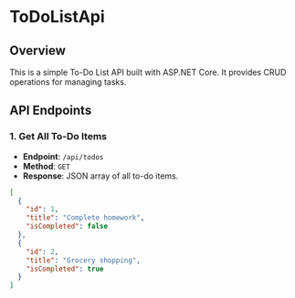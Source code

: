 # ToDoListApi

## Overview
This is a simple To-Do List API built with ASP.NET Core. It provides CRUD operations for managing tasks.

## API Endpoints
### 1. Get All To-Do Items
- **Endpoint**: `/api/todos`
- **Method**: `GET`
- **Response**: JSON array of all to-do items.
```json
[
  {
    "id": 1,
    "title": "Complete homework",
    "isCompleted": false
  },
  {
    "id": 2,
    "title": "Grocery shopping",
    "isCompleted": true
  }
]
